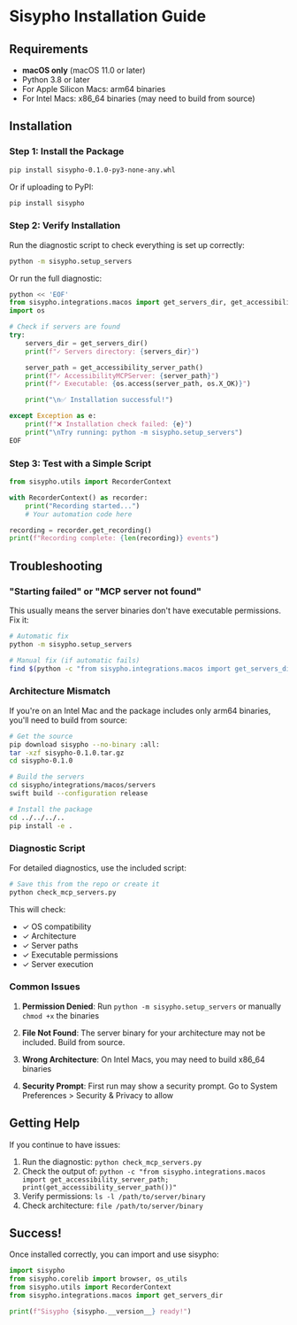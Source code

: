 # Sisypho Installation Guide

## Requirements

- **macOS only** (macOS 11.0 or later)
- Python 3.8 or later
- For Apple Silicon Macs: arm64 binaries
- For Intel Macs: x86_64 binaries (may need to build from source)

## Installation

### Step 1: Install the Package

```bash
pip install sisypho-0.1.0-py3-none-any.whl
```

Or if uploading to PyPI:

```bash
pip install sisypho
```

### Step 2: Verify Installation

Run the diagnostic script to check everything is set up correctly:

```bash
python -m sisypho.setup_servers
```

Or run the full diagnostic:

```python
python << 'EOF'
from sisypho.integrations.macos import get_servers_dir, get_accessibility_server_path
import os

# Check if servers are found
try:
    servers_dir = get_servers_dir()
    print(f"✓ Servers directory: {servers_dir}")

    server_path = get_accessibility_server_path()
    print(f"✓ AccessibilityMCPServer: {server_path}")
    print(f"✓ Executable: {os.access(server_path, os.X_OK)}")

    print("\n✅ Installation successful!")

except Exception as e:
    print(f"❌ Installation check failed: {e}")
    print("\nTry running: python -m sisypho.setup_servers")
EOF
```

### Step 3: Test with a Simple Script

```python
from sisypho.utils import RecorderContext

with RecorderContext() as recorder:
    print("Recording started...")
    # Your automation code here

recording = recorder.get_recording()
print(f"Recording complete: {len(recording)} events")
```

## Troubleshooting

### "Starting failed" or "MCP server not found"

This usually means the server binaries don't have executable permissions. Fix it:

```bash
# Automatic fix
python -m sisypho.setup_servers

# Manual fix (if automatic fails)
find $(python -c "from sisypho.integrations.macos import get_servers_dir; print(get_servers_dir())") -name "AccessibilityMCPServer" -o -name "event-polling-cli" | xargs chmod +x
```

### Architecture Mismatch

If you're on an Intel Mac and the package includes only arm64 binaries, you'll need to build from source:

```bash
# Get the source
pip download sisypho --no-binary :all:
tar -xzf sisypho-0.1.0.tar.gz
cd sisypho-0.1.0

# Build the servers
cd sisypho/integrations/macos/servers
swift build --configuration release

# Install the package
cd ../../../..
pip install -e .
```

### Diagnostic Script

For detailed diagnostics, use the included script:

```bash
# Save this from the repo or create it
python check_mcp_servers.py
```

This will check:

- ✓ OS compatibility
- ✓ Architecture
- ✓ Server paths
- ✓ Executable permissions
- ✓ Server execution

### Common Issues

1. **Permission Denied**: Run `python -m sisypho.setup_servers` or manually `chmod +x` the binaries

2. **File Not Found**: The server binary for your architecture may not be included. Build from source.

3. **Wrong Architecture**: On Intel Macs, you may need to build x86_64 binaries

4. **Security Prompt**: First run may show a security prompt. Go to System Preferences > Security & Privacy to allow

## Getting Help

If you continue to have issues:

1. Run the diagnostic: `python check_mcp_servers.py`
2. Check the output of: `python -c "from sisypho.integrations.macos import get_accessibility_server_path; print(get_accessibility_server_path())"`
3. Verify permissions: `ls -l /path/to/server/binary`
4. Check architecture: `file /path/to/server/binary`

## Success!

Once installed correctly, you can import and use sisypho:

```python
import sisypho
from sisypho.corelib import browser, os_utils
from sisypho.utils import RecorderContext
from sisypho.integrations.macos import get_servers_dir

print(f"Sisypho {sisypho.__version__} ready!")
```
